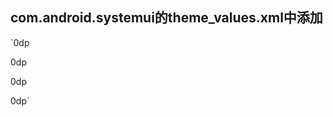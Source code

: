 ## com.android.systemui的theme_values.xml中添加

`<dimen name="notification_custom_view_margin_end">0dp</dimen>

<dimen name="notification_custom_view_margin_start">0dp</dimen>

<dimen name="notification_row_extra_padding">0dp</dimen>

<dimen name="notification_stack_scroller_top_bottom_padding">0dp</dimen>`

